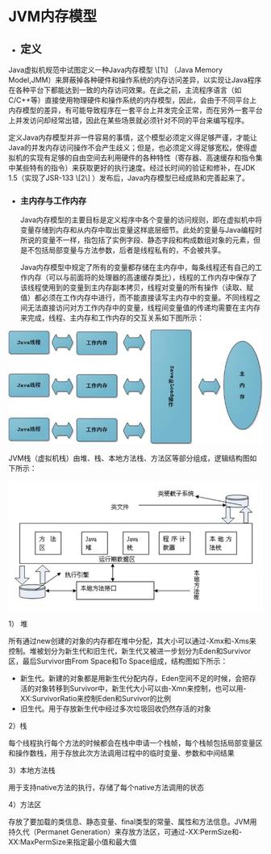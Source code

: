 # JVM内存模型

* ## 定义

Java虚拟机规范中试图定义一种Java内存模型 \\[1\\] （Java Memory Model,JMM）来屏蔽掉各种硬件和操作系统的内存访问差异，以实现让Java程序在各种平台下都能达到一致的内存访问效果。在此之前，主流程序语言（如C/C++等）直接使用物理硬件和操作系统的内存模型，因此，会由于不同平台上内存模型的差异，有可能导致程序在一套平台上并发完全正常，而在另外一套平台上并发访问却经常出错，因此在某些场景就必须针对不同的平台来编写程序。

定义Java内存模型并非一件容易的事情，这个模型必须定义得足够严谨，才能让Java的并发内存访问操作不会产生歧义；但是，也必须定义得足够宽松，使得虚拟机的实现有足够的自由空间去利用硬件的各种特性（寄存器、高速缓存和指令集中某些特有的指令）来获取更好的执行速度。经过长时间的验证和修补，在JDK 1.5（实现了JSR-133 \\[2\\] ）发布后，Java内存模型已经成熟和完善起来了。

* ### 主内存与工作内存

     Java内存模型的主要目标是定义程序中各个变量的访问规则，即在虚拟机中将变量存储到内存和从内存中取出变量这样底层细节。此处的变量与Java编程时所说的变量不一样，指包括了实例字段、静态字段和构成数组对象的元素，但是不包括局部变量与方法参数，后者是线程私有的，不会被共享。

     Java内存模型中规定了所有的变量都存储在主内存中，每条线程还有自己的工作内存（可以与前面将的处理器的高速缓存类比），线程的工作内存中保存了该线程使用到的变量到主内存副本拷贝，线程对变量的所有操作（读取、赋值）都必须在工作内存中进行，而不能直接读写主内存中的变量。不同线程之间无法直接访问对方工作内存中的变量，线程间变量值的传递均需要在主内存来完成，线程、主内存和工作内存的交互关系如下图所示：

![](/assets/import-05.png)







JVM栈（虚拟机栈）由堆、栈、本地方法栈、方法区等部分组成，逻辑结构图如下所示：

![](/assets/import-04.png)

1） 堆

所有通过new创建的对象的内存都在堆中分配，其大小可以通过-Xmx和-Xms来控制。堆被划分为新生代和旧生代，新生代又被进一步划分为Eden和Survivor区，最后Survivor由From Space和To Space组成，结构图如下所示：

* 新生代。新建的对象都是用新生代分配内存，Eden空间不足的时候，会把存活的对象转移到Survivor中，新生代大小可以由-Xmn来控制，也可以用-XX:SurvivorRatio来控制Eden和Survivor的比例
* 旧生代。用于存放新生代中经过多次垃圾回收仍然存活的对象

2）栈

每个线程执行每个方法的时候都会在栈中申请一个栈帧，每个栈帧包括局部变量区和操作数栈，用于存放此次方法调用过程中的临时变量、参数和中间结果

3）本地方法栈

用于支持native方法的执行，存储了每个native方法调用的状态

4）方法区

存放了要加载的类信息、静态变量、final类型的常量、属性和方法信息。JVM用持久代（Permanet Generation）来存放方法区，可通过-XX:PermSize和-XX:MaxPermSize来指定最小值和最大值

